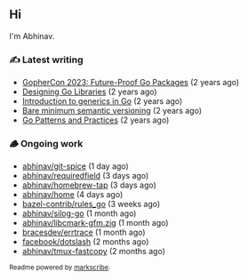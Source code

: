## Hi

I'm Abhinav.

### ✍️ Latest writing


- [GopherCon 2023: Future-Proof Go Packages](https://abhinavg.net/2023/09/27/future-proof-packages/) (2 years ago)
- [Designing Go Libraries](https://abhinavg.net/2022/12/06/designing-go-libraries/) (2 years ago)
- [Introduction to generics in Go](https://abhinavg.net/2022/11/23/generics-intro/) (2 years ago)
- [Bare minimum semantic versioning](https://abhinavg.net/2022/11/07/semver/) (2 years ago)
- [Go Patterns and Practices](https://abhinavg.net/2022/09/19/go-patterns-and-practices-talk/) (2 years ago)

### 🪵 Ongoing work


- [abhinav/git-spice](https://github.com/abhinav/git-spice) (1 day ago)
- [abhinav/requiredfield](https://github.com/abhinav/requiredfield) (3 days ago)
- [abhinav/homebrew-tap](https://github.com/abhinav/homebrew-tap) (3 days ago)
- [abhinav/home](https://github.com/abhinav/home) (4 days ago)
- [bazel-contrib/rules_go](https://github.com/bazel-contrib/rules_go) (3 weeks ago)
- [abhinav/silog-go](https://github.com/abhinav/silog-go) (1 month ago)
- [abhinav/libcmark-gfm.zig](https://github.com/abhinav/libcmark-gfm.zig) (1 month ago)
- [bracesdev/errtrace](https://github.com/bracesdev/errtrace) (1 month ago)
- [facebook/dotslash](https://github.com/facebook/dotslash) (2 months ago)
- [abhinav/tmux-fastcopy](https://github.com/abhinav/tmux-fastcopy) (2 months ago)

<sub>Readme powered by [markscribe](https://github.com/muesli/markscribe).</sub>

